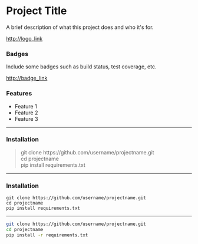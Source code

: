 # Project Title

A brief description of what this project does and who it's for.

<http://logo_link>


### Badges
Include some badges such as build status, test coverage, etc.


<http://badge_link>

### Features
* Feature 1
* Feature 2
* Feature 3
---
### Installation
> git clone http<hi>s://github.com/username/projectname.git <br> 
> cd projectname <br>
> pip install requirements.txt




---
### Installation
    git clone https://github.com/username/projectname.git
    cd projectname
    pip install requirements.txt


---
```bash
git clone https://github.com/username/projectname.git
cd projectname
pip install -r requirements.txt
